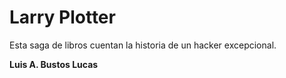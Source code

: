 # Larry Plotter

Esta saga de libros cuentan la historia de un hacker excepcional.

**Luis A. Bustos Lucas**

